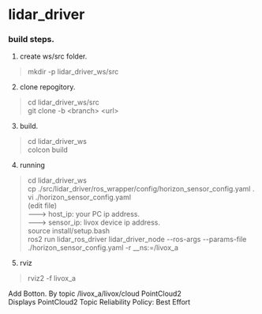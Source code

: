 # lidar_driver

### build steps.
1. create ws/src folder.
>mkdir -p lidar_driver_ws/src
2. clone repogitory.
>cd lidar_driver_ws/src  
git clone -b \<branch> \<url>
3. build.
>cd lidar_driver_ws  
colcon build  
4. running
>cd lidar_driver_ws  
>cp ./src/lidar_driver/ros_wrapper/config/horizon_sensor_config.yaml .  
>vi ./horizon_sensor_config.yaml  
> (edit file)  
> ---> host_ip: your PC ip address.  
> ---> sensor_ip: livox device ip address.  
>source install/setup.bash  
>ros2 run lidar_ros_driver lidar_driver_node --ros-args --params-file ./horizon_sensor_config.yaml -r __ns:=/livox_a  
5. rviz
>rviz2 -f livox_a

Add Botton. By topic /livox_a/livox/cloud   PointCloud2  
Displays PointCloud2 Topic Reliability Policy: Best Effort  
